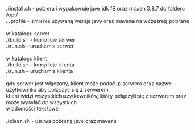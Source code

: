 ./install.sh - pobiera i wypakowuje jave jdk 18 oraz maven 3.8.7 do folderu /opt/<br />
. .profile - zmienia używaną wersje javy oraz mavena na wcześniej pobrane<br />
<br />
w katalogu server <br />
./build.sh - kompiluje serwer<br />
./run.sh - uruchamia serwer<br />
<br />
w katalogu klient <br />
./build.sh - kompiluje klienta<br />
./run.sh - uruchamia klienta<br />
<br />
gdy serwer jest włączony, klient może podać ip serwera oraz nazwe użytkownika aby połączyć się z serwerem.<br />
klient widzi wszystkich użytkowników, który połączyli się z serwerem oraz może wysyłać do wszystkich<br />
wiadomości tekstowe<br />
<br />
./clean.sh - usuwa pobraną jave oraz mavena<br />
